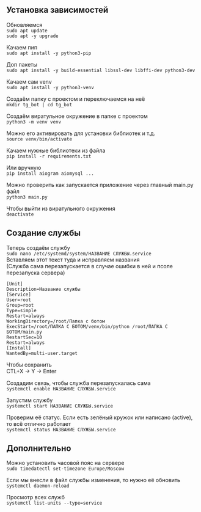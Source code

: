 <H2>Установка зависимостей</H2>  

Обновляемся  
```sudo apt update```  
```sudo apt -y upgrade```  
  
Качаем пип  
```sudo apt install -y python3-pip```  
  
Доп пакеты   
```sudo apt install -y build-essential libssl-dev libffi-dev python3-dev```  
  
Качаем сам venv  
```sudo apt install -y python3-venv```  
  
Создаём папку с проектом и переключаемся на неё  
```mkdir tg_bot | cd tg_bot```

Создаём виратульное окружение в папке с проектом  
```python3 -m venv venv```
 
Можно его активировать для установки библиотек и т.д.  
```source venv/bin/activate```

Качаем нужные библиотеки из файла  
```pip install -r requirements.txt```

Или вручную  
```pip install aiogram aiomysql ... ```

Можно проверить как запускается приложение через главный main.py файл  
```python3 main.py```

Чтобы выйти из виратульного окружения  
```deactivate```  
<H2>Создание службы</H2>

Теперь создаём службу  
```sudo nano /etc/systemd/system/НАЗВАНИЕ СЛУЖБЫ.service```  
Вставляем этот текст туда и исправляем названия  
(Служба сама перезапускается в случае ошибки в ней и псоле перезапуска сервера)  

```
[Unit]
Description=Название службы
[Service]
User=root
Group=root
Type=simple
Restart=always
WorkingDirectory=/root/Папка с ботом
ExecStart=/root/ПАПКА С БОТОМ/venv/bin/python /root/ПАПКА С БОТОМ/main.py
RestartSec=10
Restart=always
[Install]
WantedBy=multi-user.target
```
Чтобы сохранить  
CTL+X -> Y -> Enter  

Создадим связь, чтобы служба перезапускалась сама  
```systemctl enable НАЗВАНИЕ СЛУЖБЫ.service```  

Запустим службу   
```systemctl start НАЗВАНИЕ СЛУЖБЫ.service```  

Проверим её статус. Если есть зелёный кружок или написано (active), то всё отлично работает  
```systemctl status НАЗВАНИЕ СЛУЖБЫ.service```

<H2>Дополнительно</H2>

Можно установить часовой пояс на сервере  
```sudo timedatectl set-timezone Europe/Moscow```

Если мы внесли в файл службы изменения, то нужно её обновить  
```systemctl daemon-reload```

Просмотр всех служб   
```systemctl list-units --type=service```
